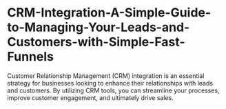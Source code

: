 # CRM-Integration-A-Simple-Guide-to-Managing-Your-Leads-and-Customers-with-Simple-Fast-Funnels
Customer Relationship Management (CRM) integration is an essential strategy for businesses looking to enhance their relationships with leads and customers. By utilizing CRM tools, you can streamline your processes, improve customer engagement, and ultimately drive sales. 
